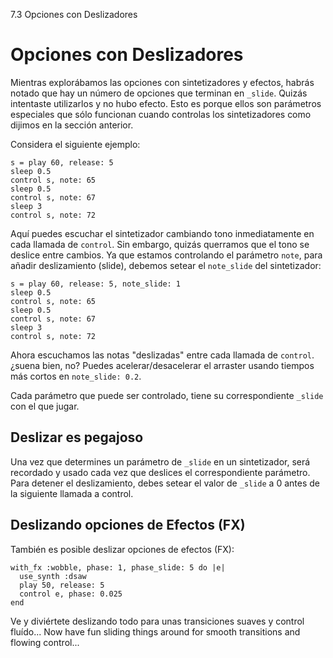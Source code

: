 7.3 Opciones con Deslizadores

# Opciones con Deslizadores

Mientras explorábamos las opciones con sintetizadores y efectos, habrás
notado que hay un número de opciones que terminan en `_slide`. Quizás
intentaste utilizarlos y no hubo efecto. Esto es porque ellos son parámetros
especiales que sólo funcionan cuando controlas los sintetizadores como 
dijimos en la sección anterior.

Considera el siguiente ejemplo:

```
s = play 60, release: 5
sleep 0.5
control s, note: 65
sleep 0.5
control s, note: 67
sleep 3
control s, note: 72
```

Aquí puedes escuchar el sintetizador cambiando tono inmediatamente en cada
llamada de `control`. Sin embargo, quizás querramos que el tono se deslice
entre cambios. Ya que estamos controlando el parámetro `note`, para añadir
deslizamiento (slide), debemos setear el `note_slide` del sintetizador:


```
s = play 60, release: 5, note_slide: 1
sleep 0.5
control s, note: 65
sleep 0.5
control s, note: 67
sleep 3
control s, note: 72
```
Ahora escuchamos las notas "deslizadas" entre cada llamada de `control`.
¿suena bien, no? Puedes acelerar/desacelerar el arraster usando tiempos
más cortos en `note_slide: 0.2`.

Cada parámetro que puede ser controlado, tiene su correspondiente `_slide`
con el que jugar.


## Deslizar es pegajoso

Una vez que determines un parámetro de `_slide` en un sintetizador, será
recordado y usado cada vez que deslices el correspondiente parámetro. Para
detener el deslizamiento, debes setear el valor de  `_slide` a 0 antes de la
siguiente llamada a control.


## Deslizando opciones de Efectos (FX)

También es posible deslizar opciones de efectos (FX):

```
with_fx :wobble, phase: 1, phase_slide: 5 do |e|
  use_synth :dsaw
  play 50, release: 5
  control e, phase: 0.025
end
```

Ve y diviértete deslizando todo para unas transiciones suaves y control
fluído...
Now have fun sliding things around for smooth transitions and flowing
control...
